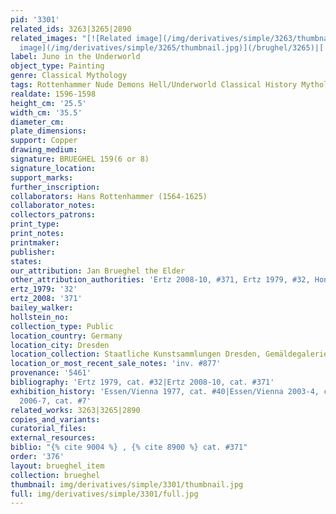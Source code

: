 ```yaml
---
pid: '3301'
related_ids: 3263|3265|2890
related_images: "[![Related image](/img/derivatives/simple/3263/thumbnail.jpg)](/brughel/3263)|[![Related
  image](/img/derivatives/simple/3265/thumbnail.jpg)](/brughel/3265)|[![Related image](/img/derivatives/simple/2890/thumbnail.jpg)](/brughel/2890)"
label: Juno in the Underworld
object_type: Painting
genre: Classical Mythology
tags: Rottenhammer Nude Demons Hell/Underworld Classical History Mythological
realdate: 1596-1598
height_cm: '25.5'
width_cm: '35.5'
diameter_cm: 
plate_dimensions: 
support: Copper
drawing_medium: 
signature: BRUEGHEL 159(6 or 8)
signature_location: 
support_marks: 
further_inscription: 
collaborators: Hans Rottenhammer (1564-1625)
collaborator_notes: 
collectors_patrons: 
print_type: 
print_notes: 
printmaker: 
publisher: 
states: 
our_attribution: Jan Brueghel the Elder
other_attribution_authorities: 'Ertz 2008-10, #371, Ertz 1979, #32, Honig database'
ertz_1979: '32'
ertz_2008: '371'
bailey_walker: 
hollstein_no: 
collection_type: Public
location_country: Germany
location_city: Dresden
location_collection: Staatliche Kunstsammlungen Dresden, Gemäldegalerie Alte Meister
location_or_most_recent_sale_notes: 'inv. #877'
provenance: '5461'
bibliography: 'Ertz 1979, cat. #32|Ertz 2008-10, cat. #371'
exhibition_history: 'Essen/Vienna 1977, cat. #40|Essen/Vienna 2003-4, cat. #114|Hamm
  2006-7, cat. #7'
related_works: 3263|3265|2890
copies_and_variants: 
curatorial_files: 
external_resources: 
biblio: "{% cite 9004 %} , {% cite 8900 %} cat. #371"
order: '376'
layout: brueghel_item
collection: brueghel
thumbnail: img/derivatives/simple/3301/thumbnail.jpg
full: img/derivatives/simple/3301/full.jpg
---
```

